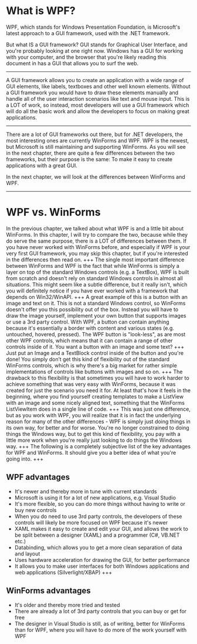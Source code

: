 # What is WPF?

WPF, which stands for Windows Presentation Foundation, is Microsoft's latest approach to a GUI framework, used with the .NET framework.

But what IS a GUI framework? GUI stands for Graphical User Interface, and you're probably looking at one right now. Windows has a GUI for working with your computer, and the browser that you're likely reading this document in has a GUI that allows you to surf the web.

---

A GUI framework allows you to create an application with a wide range of GUI elements, like labels, textboxes and other well known elements. Without a GUI framework you would have to draw these elements manually and handle all of the user interaction scenarios like text and mouse input. This is a LOT of work, so instead, most developers will use a GUI framework which will do all the basic work and allow the developers to focus on making great applications.

---

There are a lot of GUI frameworks out there, but for .NET developers, the most interesting ones are currently WinForms and WPF. WPF is the newest, but Microsoft is still maintaining and supporting WinForms. As you will see in the next chapter, there are quite a few differences between the two frameworks, but their purpose is the same: To make it easy to create applications with a great GUI.

In the next chapter, we will look at the differences between WinForms and WPF.

---

# WPF vs. WinForms


In the previous chapter, we talked about what WPF is and a little bit about WinForms. In this chapter, I will try to compare the two, because while they do serve the same purpose, there is a LOT of differences between them. If you have never worked with WinForms before, and especially if WPF is your very first GUI framework, you may skip this chapter, but if you're interested in the differences then read on.
+++
The single most important difference between WinForms and WPF is the fact that while WinForms is simply a layer on top of the standard Windows controls (e.g. a TextBox), WPF is built from scratch and doesn't rely on standard Windows controls in almost all situations. This might seem like a subtle difference, but it really isn't, which you will definitely notice if you have ever worked with a framework that depends on Win32/WinAPI.
+++
A great example of this is a button with an image and text on it. This is not a standard Windows control, so WinForms doesn't offer you this possibility out of the box. Instead you will have to draw the image yourself, implement your own button that supports images or use a 3rd party control. With WPF, a button can contain anything because it's essentially a border with content and various states (e.g. untouched, hovered, pressed). The WPF button is "look-less", as are most other WPF controls, which means that it can contain a range of other controls inside of it. You want a button with an image and some text? 
+++
Just put an Image and a TextBlock control inside of the button and you're done! You simply don’t get this kind of flexibility out of the standard WinForms controls, which is why there's a big market for rather simple implementations of controls like buttons with images and so on.
+++
The drawback to this flexibility is that sometimes you will have to work harder to achieve something that was very easy with WinForms, because it was created for just the scenario you need it for. At least that's how it feels in the beginning, where you find yourself creating templates to make a ListView with an image and some nicely aligned text, something that the WinForms ListViewItem does in a single line of code.
+++
This was just one difference, but as you work with WPF, you will realize that it is in fact the underlying reason for many of the other differences - WPF is simply just doing things in its own way, for better and for worse. You're no longer constrained to doing things the Windows way, but to get this kind of flexibility, you pay with a little more work when you're really just looking to do things the Windows way.
+++
The following is a completely subjective list of the key advantages for WPF and WinForms. It should give you a better idea of what you're going into.
+++
## WPF advantages

*   It's newer and thereby more in tune with current standards
*   Microsoft is using it for a lot of new applications, e.g. Visual Studio
*   It's more flexible, so you can do more things without having to write or buy new controls
*   When you do need to use 3rd party controls, the developers of these controls will likely be more focused on WPF because it's newer
*   XAML makes it easy to create and edit your GUI, and allows the work to be split between a designer (XAML) and a programmer (C#, VB.NET etc.)
*   Databinding, which allows you to get a more clean separation of data and layout
*   Uses hardware acceleration for drawing the GUI, for better performance
*   It allows you to make user interfaces for both Windows applications and web applications (Silverlight/XBAP)
+++
## WinForms advantages

*   It's older and thereby more tried and tested
*   There are already a lot of 3rd party controls that you can buy or get for free
*   The designer in Visual Studio is still, as of writing, better for WinForms than for WPF, where you will have to do more of the work yourself with WPF
